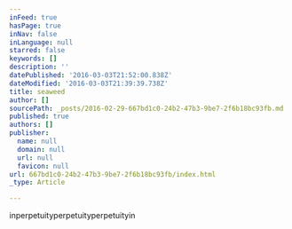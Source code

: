 ```yaml
---
inFeed: true
hasPage: true
inNav: false
inLanguage: null
starred: false
keywords: []
description: ''
datePublished: '2016-03-03T21:52:00.838Z'
dateModified: '2016-03-03T21:39:39.738Z'
title: seaweed
author: []
sourcePath: _posts/2016-02-29-667bd1c0-24b2-47b3-9be7-2f6b18bc93fb.md
published: true
authors: []
publisher:
  name: null
  domain: null
  url: null
  favicon: null
url: 667bd1c0-24b2-47b3-9be7-2f6b18bc93fb/index.html
_type: Article

---
```

inperpetuityperpetuityperpetuityin